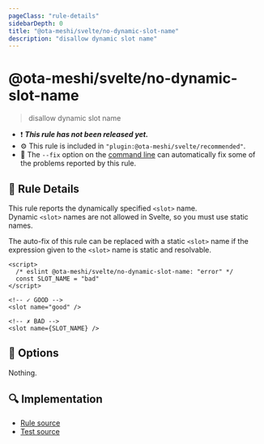 ```yaml
---
pageClass: "rule-details"
sidebarDepth: 0
title: "@ota-meshi/svelte/no-dynamic-slot-name"
description: "disallow dynamic slot name"
---
```


# @ota-meshi/svelte/no-dynamic-slot-name

> disallow dynamic slot name

- :exclamation: <badge text="This rule has not been released yet." vertical="middle" type="error"> **_This rule has not been released yet._** </badge>
- :gear: This rule is included in `"plugin:@ota-meshi/svelte/recommended"`.
- :wrench: The `--fix` option on the [command line](https://eslint.org/docs/user-guide/command-line-interface#fixing-problems) can automatically fix some of the problems reported by this rule.

## :book: Rule Details

This rule reports the dynamically specified `<slot>` name.  
Dynamic `<slot>` names are not allowed in Svelte, so you must use static names.

The auto-fix of this rule can be replaced with a static `<slot>` name if the expression given to the `<slot>` name is static and resolvable.

<eslint-code-block fix>

<!--eslint-skip-->

```svelte
<script>
  /* eslint @ota-meshi/svelte/no-dynamic-slot-name: "error" */
  const SLOT_NAME = "bad"
</script>

<!-- ✓ GOOD -->
<slot name="good" />

<!-- ✗ BAD -->
<slot name={SLOT_NAME} />
```

</eslint-code-block>

## :wrench: Options

Nothing.

## :mag: Implementation

- [Rule source](https://github.com/ota-meshi/eslint-plugin-svelte/blob/main/src/rules/no-dynamic-slot-name.ts)
- [Test source](https://github.com/ota-meshi/eslint-plugin-svelte/blob/main/tests/src/rules/no-dynamic-slot-name.ts)
